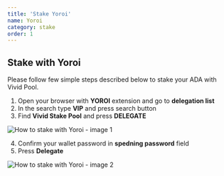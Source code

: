 ```yaml
---
title: 'Stake Yoroi'
name: Yoroi
category: stake
order: 1
---
```


## Stake with Yoroi

Please follow few simple steps described below to stake your ADA with Vivid Pool.

1. Open your browser with **YOROI** extension and go to **delegation list**
2. In the search type **VIP** and press search button
3. Find **Vivid Stake Pool** and press **DELEGATE**

<div class="img"><img src="https://firebasestorage.googleapis.com/v0/b/vivid-pools.appspot.com/o/img%2Fstake-with-yoroi%2Fimage%20(2).png?alt=media&token=f3bf9700-34f6-44f6-b734-96aa529751d8" alt="How to stake with Yoroi - image 1" /></div>

4. Confirm your wallet password in **spedning password** field
5. Press **Delegate**

<div class="img"><img src="https://firebasestorage.googleapis.com/v0/b/vivid-pools.appspot.com/o/img%2Fstake-with-yoroi%2Fimage1.png?alt=media&token=243a0bfc-61fa-46fa-9e86-d21410d845a6" alt="How to stake with Yoroi - image 2" /></div>


